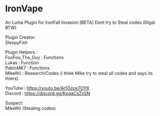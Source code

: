 # IronVape
An Luma Plugin for IronFall Invasion [BETA]
Dont try to Steal codes (Illigal BTW)

Plugin Creator:                            
SleepyFish

Plugin Helpers :                                        
FooFoo_The_Guy : Functions                   
Lukas          : Function                       
PabloMK7       : Functions                   
MikeWii        : Research/Codes (i think Mike try to steal all codes and says its thiers)

YouTube : https://youtu.be/Ar55zce7OY8                  
Discord : https://discord.gg/KpgaCsZxSN

Suspect:                                               
MikeWii (Stealing codes)
